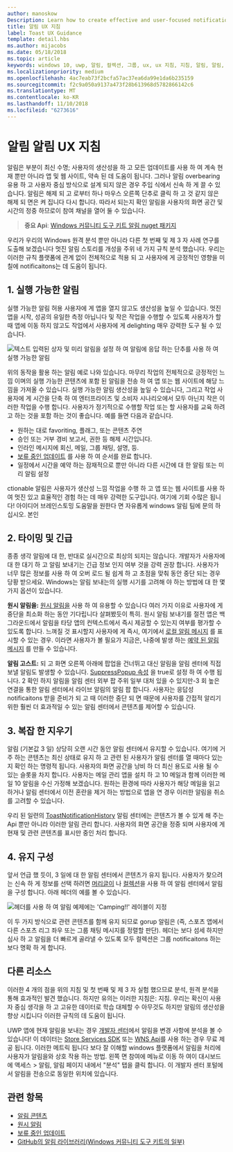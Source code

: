```yaml
---
author: manoskow
Description: Learn how to create effective and user-focused notifications that make your users productive and happy.
title: 알림 UX 지침
label: Toast UX Guidance
template: detail.hbs
ms.author: mijacobs
ms.date: 05/18/2018
ms.topic: article
keywords: windows 10, uwp, 알림, 컬렉션, 그룹, ux, ux 지침, 지침, 알림, 알림, 알림 센터, noninterruptive, 유효 알림, 로깅됩니다 nonintrusive 알림, 관리, 구성
ms.localizationpriority: medium
ms.openlocfilehash: 4ac7eab73f2bcfa57ac37ea6da99e1da6b235159
ms.sourcegitcommit: f2c9a050a9137a473f28b613968d5782866142c6
ms.translationtype: MT
ms.contentlocale: ko-KR
ms.lasthandoff: 11/10/2018
ms.locfileid: "6273616"
---
```

# <a name="toast-notification-ux-guidance"></a>알림 알림 UX 지침
알림은 부분이 최신 수명; 사용자의 생산성을 하 고 모든 업데이트를 사용 하 여 계속 현재 뿐만 아니라 앱 및 웹 사이트, 약속 된 데 도움이 됩니다. 그러나 알림 overbearing 유용 하 고 사용자 중심 방식으로 설계 되지 않은 경우 주입 식에서 신속 하 게 끌 수 있습니다. 알림은 해제 되 고 로부터 하나 마우스 오른쪽 단추로 클릭 하 고 것 같지 않은 해제 되 면은 켜 집니다 다시 합니다.  따라서 되는지 확인 알림을 사용자의 화면 공간 및 시간의 정중 하므로이 참여 채널을 열어 둘 수 있습니다.

> **중요 Api**: [Windows 커뮤니티 도구 키트 알림 nuget 패키지](https://www.nuget.org/packages/Microsoft.Toolkit.Uwp.Notifications/)

우리가 우리의 Windows 원격 분석 뿐만 아니라 다른 첫 번째 및 제 3 자 사례 연구를 도출해 보겠습니다 멋진 알림 스토리를 개성을 주위 네 가지 규칙 분석 했습니다.  우리는 이러한 규칙 플랫폼에 관계 없이 전체적으로 적용 되 고 사용자에 게 긍정적인 영향을 미칠에 notificaitons는 데 도움이 됩니다.

## <a name="1-actionable-notifications"></a>1. 실행 가능한 알림
실행 가능한 알림 허용 사용자에 게 앱을 열지 않고도 생산성을 높일 수 있습니다.  멋진 앱을 시작, 성공의 유일한 측정 아닙니다 및 작은 작업을 수행할 수 있도록 사용자가 할 때 앱에 이동 하지 않고도 작업에서 사용자에 게 delighting 매우 강력한 도구 될 수 있습니다.

![텍스트 입력된 상자 및 미리 알림을 설정 하 여 알림에 응답 하는 단추를 사용 하 여 실행 가능한 알림](images/actionable-notification-example01.png)

위의 동작을 활용 하는 알림 예로 나와 있습니다. 마무리 작업의 전체적으로 긍정적인 느낌 이며의 실행 가능한 콘텐츠에 포함 된 알림을 전송 하 여 앱 또는 웹 사이트에 해당 느낌을 가져올 수 있습니다. 실행 가능한 알림 생산성을 높일 수 있습니다, 그리고 작업 사용자에 게 시간을 단축 하 여 엔터프라이즈 및 소비자 시나리오에서 모두 아닌지 작은 이러한 작업을 수행 합니다. 사용자가 정기적으로 수행할 작업 또는 할 사용자를 교육 하려고 하는 것을 포함 하는 것이 좋습니다.  예를 들면 다음과 같습니다.
* 원하는 대로 favoriting, 플래그, 또는 콘텐츠 주연
* 승인 또는 거부 경비 보고서, 권한 등 해제 시간입니다.
* 인라인 메시지에 회신, 메일, 그룹 채팅, 설명, 등.
* [보류 중인 업데이트](toast-pending-update.md) 를 사용 하 여 순서를 완료 합니다.
* 일정에서 시간을 예약 하는 잠재적으로 뿐만 아니라 다른 시간에 대 한 알림 또는 미리 알림 설정

ctionable 알림은 사용자가 생산성 느낌 작업을 수행 하 고 앱 또는 웹 사이트를 사용 하 여 멋진 있고 효율적인 경험 하는 데 매우 강력한 도구입니다.  여기에 기회 수많은 됩니다! 아이디어 브레인스토밍 도움말을 원한다 면 자유롭게 windows 알림 팀에 문의 하십시오.  본인 

## <a name="2-timing-and-urgency"></a>2. 타이밍 및 긴급
종종 생각 알림에 대 한, 반대로 실시간으로 최상의 되지는 않습니다. 개발자가 사용자에 대 한 대기 하 고 알림 보내기는 긴급 정보 인지 여부 것을 강력 권장 합니다. 사용자가 너무 많은 정보를 사용 하 여 오버 로드 될 쉽게 하 고 초점을 맞춰 동안 중단 되는 경우 당황 받으세요. Windows는 알림 보내는의 실행 시기를 고려해 야 하는 방법에 대 한 몇 가지 옵션이 있습니다.

**원시 알림을:** [원시 알림을](raw-notification-overview.md) 사용 하 여 유용할 수 있습니다 여러 가지 이유로 사용자에 게 중단을 최소화 하는 동안 기다립니다 살펴봤듯이 특히.  원시 알림 보내기를 절전 앱은 백그라운드에서 알림을 타당 앱의 컨텍스트에서 즉시 제공할 수 있는지 여부를 평가할 수 있도록 합니다. 느껴질 것 표시할지 사용자에 게 즉시, 여기에서 [로컬 알림 메시지](send-local-toast.md) 를 표시할 수 있는 경우.  이라면 사용자가 볼 필요가 지금은, 나중에 발생 하는 [예약 된 알림 메시지](https://blogs.msdn.microsoft.com/tiles_and_toasts/2016/09/30/quickstart-sending-an-alarm-in-windows-10/) 를 만들 수 있습니다.

**알림 고스트:** 되 고 화면 오른쪽 아래에 팝업을 건너뛰고 대신 알림을 알림 센터에 직접 보낼 알림도 발생할 수 있습니다. [SuppressPopup 속성](https://docs.microsoft.com/en-us/uwp/api/windows.ui.notifications.toastnotification.suppresspopup) 을 true로 설정 하 여 수행 됩니다. 2 확인 하지 알림을 알림 센터 외부 팝 주위 일부 대처 있을 수 있지만-3 회 높은 연결을 통한 알림 센터에서 라이브 알림의 알림 팝 합니다.  사용자는 응답성 notificaitons 받을 준비가 되 고 때 이러한 중단 되 면 때문에 사용자를 간접적 알리기 위한 훨씬 더 효과적일 수 있는 알림 센터에서 콘텐츠를 제어할 수 있습니다.

## <a name="3-clear-out-the-clutter"></a>3. 복잡 한 지우기
알림 (기본값 3 일) 상당히 오랜 시간 동안 알림 센터에서 유지할 수 있습니다.  여기에 거주 하는 콘텐츠는 최신 상태로 유지 하 고 관련 된 사용자가 알림 센터를 열 때마다 있는지 확인 하는 명령적 됩니다. 사용자의 화면 공간을 낭비 하 더 최신 용도로 사용 될 수 있는 슬롯을 차지 합니다.  사용자는 메일 관리 앱을 설치 하 고 10 메일과 함께 이러한 메일 10 알림을 수신 가정해 보겠습니다.  원하는 환경에 따라 사용자가 해당 메일을 읽고 하거나 알림 센터에서 이전 혼란을 제거 하는 방법으로 앱을 연 경우 이러한 알림을 취소를 고려할 수 있습니다.

우리 된 일련의 [ToastNotificationHistory](https://docs.microsoft.com/en-us/uwp/api/windows.ui.notifications.toastnotificationhistory) 알림 센터에는 콘텐츠가 볼 수 있게 해 주는 Api 뿐만 아니라 이러한 알림 관리 합니다. 사용자의 화면 공간을 정중 되며 사용자에 게 현재 및 관련 콘텐츠를 표시만 중인 처리 합니다.

## <a name="4-keeping-organized"></a>4. 유지 구성
앞서 언급 했 듯이, 3 일에 대 한 알림 센터에서 콘텐츠가 유지 됩니다.  사용자가 찾으려는 신속 하 게 정보를 선택 하려면 [머리글이](https://docs.microsoft.com/en-us/windows/uwp/design/shell/tiles-and-notifications/toast-headers) 나 [컬렉션](https://docs.microsoft.com/en-us/uwp/api/windows.ui.notifications.toastcollection)을 사용 하 여 알림 센터에서 알림을 구성 합니다. 아래 헤더의 예를 볼 수 있습니다.

![헤더를 사용 하 여 알림 예제에는 'Camping!!' 레이블이 지정](images/toast-headers-action-center.png)

이 두 가지 방식으로 관련 콘텐츠를 함께 유지 되므로 gorup 알림은 (즉, 스포츠 앱에서 다른 스포츠 리그 좌우 또는 그룹 채팅 메시지를 정렬할 판단). 헤더는 보다 섬세 하지만 심사 하 고 알림을 더 빠르게 골라낼 수 있도록 모두 컬렉션은 그룹 notificaitons 하는 보다 명확 하 게 합니다. 

## <a name="other-resources"></a>다른 리소스
이러한 4 개의 점을 위의 지침 및 첫 번째 및 제 3 자 실험 했으므로 분석, 원격 분석을 통해 효과적인 발견 했습니다. 하지만 유의는 이러한 지침은: 지침.  우리는 확신이 사용자 중심 생각을 하 고 고유한 데이터로 학습 대체할 수 아무것도 하지만 알림의 생산성을 향상 시킵니다 이러한 규칙의 데 도움이 됩니다.  

UWP 앱에 현재 알림을 보내는 경우 [개발자 센터](https://developer.microsoft.com/en-us/windows)에서 알림을 변경 사항에 분석을 볼 수 있습니다! 이 데이터는 [Store Services SDK](https://marketplace.visualstudio.com/items?itemName=AdMediator.MicrosoftStoreServicesSDK) 또는 [WNS Api](https://docs.microsoft.com/en-us/windows/uwp/design/shell/tiles-and-notifications/windows-push-notification-services--wns--overview)를 사용 하는 경우 무료 제공 됩니다. 이러한 메트릭 됩니다 보다 잘 이해할 windows 플랫폼에서 알림을 처리에 사용자가 알림을와 상호 작용 하는 방법. 왼쪽 면 참여에 메뉴로 이동 하 여이 대시보드에 액세스 > 알림, 알림 페이지 내에서 "분석" 탭을 클릭 합니다.  이 개발자 센터 포털에서 알림을 전송으로 동일한 위치에 있습니다.

## <a name="related-topics"></a>관련 항목

* [알림 콘텐츠](adaptive-interactive-toasts.md)
* [원시 알림](raw-notification-overview.md)
* [보류 중인 업데이트](toast-pending-update.md)
* [GitHub의 알림 라이브러리(Windows 커뮤니티 도구 키트의 일부)](https://github.com/Microsoft/UWPCommunityToolkit/tree/master/Microsoft.Toolkit.Uwp.Notifications)
